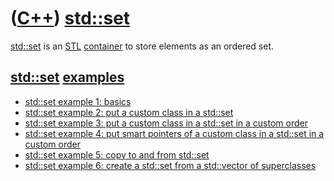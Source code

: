 # ([C++](Cpp.md)) [std::set](CppStdSet.md)

[std::set](CppStdSet.md) is an [STL](CppStl.md)
[container](CppContainer.md) to store elements as an ordered set.

## [std::set](CppStdSet.md) [examples](CppExample.md)

-   [std::set example 1: basics](CppStdSetExample1.md)
-   [std::set example 2: put a custom class in a std::set](CppStdSetExample2.md)
-   [std::set example 3: put a custom class in a std::set in a custom order](CppStdSetExample3.md)
-   [std::set example 4: put smart pointers of a custom class in a std::set in a custom order](CppStdSetExample4.md)
-   [std::set example 5: copy to and from std::set](CppStdSetExample5.md)
-   [std::set example 6: create a std::set from a std::vector of superclasses](CppStdSetExample6.md)
